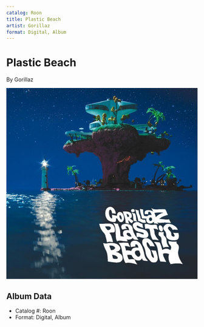 ```yaml
---
catalog: Roon
title: Plastic Beach
artist: Gorillaz
format: Digital, Album
---
```


# Plastic Beach

By Gorillaz

![](../../assets/albumcovers/Gorillaz-Plastic_Beach.png)

## Album Data

- Catalog #: Roon
- Format: Digital, Album

